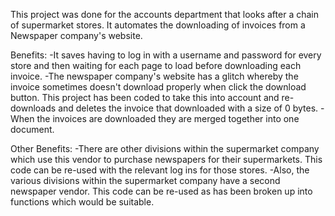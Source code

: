 This project was done for the accounts department that looks after a chain of
supermarket stores. It automates the downloading of invoices from a Newspaper company's website.

Benefits: 
-It saves having to log in with a username and password for every store and then waiting for 
each page to load before downloading each invoice.
-The newspaper company's website has a glitch whereby the invoice sometimes doesn't 
download properly when click the download button. This project has been coded to take this into
account and re-downloads and deletes the invoice that downloaded with a size of 0 bytes.
-When the invoices are downloaded they are merged together into one document.

Other Benefits:
-There are other divisions within the supermarket company which use this vendor to purchase 
newspapers for their supermarkets. This code can be re-used with the relevant log ins for 
those stores.
-Also, the various divisions within the supermarket company have a second newspaper vendor. This
code can be re-used as has been broken up into functions which would be suitable.
